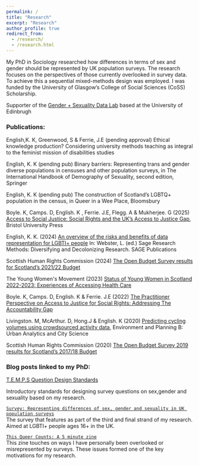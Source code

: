 ```yaml
---
permalink: /
title: "Research"
excerpt: "Research"
author_profile: true
redirect_from: 
  - /research/
  - /research.html
---
```

My PhD in Sociology researched how differences in terms of sex and gender should be represented by UK population surveys. The research focuses on the perspectives of those currently overlooked in survey data. To achieve this a sequential mixed-methods design was employed. I was funded by the University of Glasgow’s College of Social Sciences (CoSS) Scholarship. 

Supporter of the [Gender + Sexuality Data Lab](https://gensexdatalab.business-school.ed.ac.uk) based at the University of Edinbrugh
### Publications:

English,K. K, Greenwood, S & Ferrie, J.E (pending approval) Ethical
knowledge production? Considering university methods teaching
as integral to the feminist mission of disabilities studies

English, K. K (pending pub) Binary barriers: Representing trans and gender diverse populations in censuses and other population surveys, in The International Handbook of Demography of Sexuality, second edition, Springer

English, K. K (pending pub) The construction of Scotland’s LGBTQ+ population in the census, in Queer in a Wee Place, Bloomsbury

Boyle. K, Camps. D, English. K , Ferrie. J.E, Flegg. A & Mukherjee. G (2025) [Access to Social Justice: Social Rights and the UK’s Access to Justice Gap](https://bristoluniversitypress.co.uk/access-to-social-justice), Bristol University Press

English, K. K. (2024) [An overview of the risks and benefits of data representation for LGBTI+ people](https://eprints.gla.ac.uk/328859/) In: Webster, L. (ed.) Sage Research Methods: Diversifying and Decolonizing Research. SAGE Publications

Scottish Human Rights Commission (2024) [The Open Budget Survey results for Scotland’s 2021/22 Budget](https://www.scottishhumanrights.com/media/2738/scotlands-open-budget-survey-2023-report.pdf)

The Young Women's Movement (2023) [Status of Young Women in Scotland 2022-2023: Experiences of Accessing Health Care](https://youngwomenscot.org/wp-content/uploads/2024/04/SYWS22-23ExperiencesofAccessingHealthcare.pdf)

Boyle. K, Camps. D, English. K & Ferrie. J.E (2022) [The Practitioner Perspective on Access to Justice for Social Rights: Addressing The Accountability Gap](https://www.nuffieldfoundation.org/wp-content/uploads/2019/11/Final-report-The-practitioner-perspective-on-access-to-justice-for-social-rights-1.pdf)

Livingston. M, McArthur. D, Hong.J & English. K (2020) [Predicting cycling volumes using crowdsourced activity data](https://journals.sagepub.com/doi/full/10.1177/2399808320925822), Environment and Planning B: Urban Analytics and City Science 

Scottish Human Rights Commission (2020) [The Open Budget Survey 2019 results for Scotland’s 2017/18 Budget](https://www.scottishhumanrights.com/media/2014/scotland-2019-obi-report-vfinal.pdf)

### Blog posts linked to my PhD:

[T.E.M.P.S Question Design Standards](https://kenglish95.github.io/posts/2022/06/TEMPS)

Introductory standards for designing survey questions on sex,gender and sexuality based on my research.

[`Survey: Representing differences of sex, gender and sexuality in UK population surveys`](https://kenglish95.github.io/posts/2021/06/survey)  
The survey that features as part of the third and final strand of my research. Aimed at LGBTI+ people ages 16+ in the UK.

[`This Queer Counts: A 5 minute zine`](https://kenglish95.github.io/posts/2021/02/This_Queer_Counts)  
This zine touches on ways I have personally been overlooked or misrepresented by surveys. These issues formed one of the key motivations for my research.






